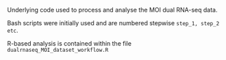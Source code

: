 Underlying code used to process and analyse the MOI dual RNA-seq data.

Bash scripts were initially used and are numbered stepwise `step_1, step_2 etc`.

R-based analysis is contained within the file `dualrnaseq_MOI_dataset_workflow.R` 
